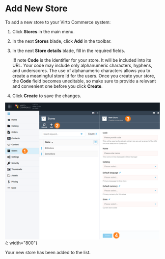 ﻿# Add New Store

To add a new store to your Virto Commerce system:

1. Click **Stores** in the main menu.
1. In the next **Stores** blade, click **Add** in the toolbar.
1. In the next **Store details** blade, fill in the required fields.

	!!! note
		**Code** is the identifier for your store. It will be included into its URL. Your code may include only alphanumeric characters, hyphens, and underscores. The use of alphanumeric characters allows you to create a meaningful store Id for the users. Once you create your store, the **Code** field becomes uneditable, so make sure to provide a relevant and convenient one before you click **Create**.

1. Click **Create** to save the changes.

![New Store screen](media/add-store-screen.png){: width="800"}

Your new store has been added to the list.
